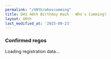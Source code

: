 ```yaml
---
permalink: "/40th/whoscumming"
title: DH3 40th Birthday Hash - Who's Cumming?
layout: 40th
last_modified_at: '2025-09-23'
---
```


### Confirmed regos

<div id="loading">Loading registration data...</div>
<div id="registration-table" style="display:none;"></div>
<div id="error" style="display:none; color:red;"></div>

<script>
// Replace SHEET_ID with your public Google Sheet ID
// Get this from your Google Sheets URL: https://docs.google.com/spreadsheets/d/SHEET_ID/edit
const SHEET_ID = '1K2uz1d2Z6hWvw4AHPAFlZg0Ua1TrB_nDa5N-rl9WWc8';
// CSV export gets all data, no range needed

async function loadRegistrations() {
    const loadingEl = document.getElementById('loading');
    const tableEl = document.getElementById('registration-table');
    const errorEl = document.getElementById('error');

    try {
        const response = await fetch(`https://docs.google.com/spreadsheets/d/${SHEET_ID}/export?format=csv`);

        if (!response.ok) {
            throw new Error('Failed to load data');
        }

        const csvText = await response.text();
        const rows = csvText.split('\n').map(row => row.split(',').map(cell => cell.replace(/"/g, '')));

        if (!rows || rows.length === 0) {
            throw new Error('No confirmed registrations found');
        }

        // Build HTML table
        let html = '<table style="width:100%; border-collapse: collapse;">';

        // Use custom headers
        html += '<thead><tr style="background-color: #f0f0f0;">';
        html += '<th style="border: 1px solid #ddd; padding: 8px; text-align: left;">Name</th>';
        html += '<th style="border: 1px solid #ddd; padding: 8px; text-align: left;">Hash</th>';
        html += '</tr></thead><tbody>';

        // Data rows - skip header row (start from index 1)
        for (let i = 1; i < rows.length; i++) {
            const row = rows[i];
            if (row.length > 0 && row[0]) { // Skip empty rows
                html += '<tr>';
                row.forEach((cell, index) => {
                    let cellStyle = 'border: 1px solid #ddd; padding: 8px;';
                    // First column (name) - make it bold
                    if (index === 0) {
                        cellStyle += ' font-weight: bold;';
                    }
                    html += `<td style="${cellStyle}">${cell || ''}</td>`;
                });
                html += '</tr>';
            }
        }
        html += '</tbody></table>';

        // Add count (subtract 1 for header row)
        const confirmedCount = rows.length - 1;
        html = `<p><strong>${confirmedCount} confirmed registration${confirmedCount !== 1 ? 's' : ''}</strong></p>` + html;

        // Show results
        loadingEl.style.display = 'none';
        tableEl.innerHTML = html;
        tableEl.style.display = 'block';

    } catch (error) {
        console.error('Error loading registrations:', error);
        loadingEl.style.display = 'none';
        errorEl.textContent = 'Unable to load registration data. Please try again later.';
        errorEl.style.display = 'block';
    }
}

// Load data when page loads
document.addEventListener('DOMContentLoaded', loadRegistrations);
</script>

